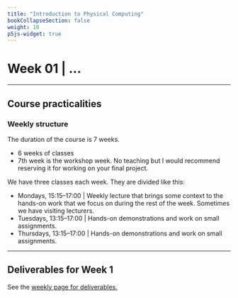 ```yaml
---
title: "Introduction to Physical Computing"
bookCollapseSection: false
weight: 10
p5js-widget: true
---
```


# Week 01 | ...

---

## Course practicalities

### Weekly structure

The duration of the course is 7 weeks.
- 6 weeks of classes
- 7th week is the workshop week. No teaching but I would recommend reserving it for working on your final project.

We have three classes each week. They are divided like this:
- Mondays, 15:15–17:00 | Weekly lecture that brings some context to the hands-on work that we focus on during the rest of the week. Sometimes we have visiting lecturers.
- Tuesdays, 13:15–17:00 | Hands-on demonstrations and work on small assignments.
- Thursdays, 13:15–17:00 | Hands-on demonstrations and work on small assignments.

---

## Deliverables for Week 1

See the [weekly page for deliverables.](./)
 